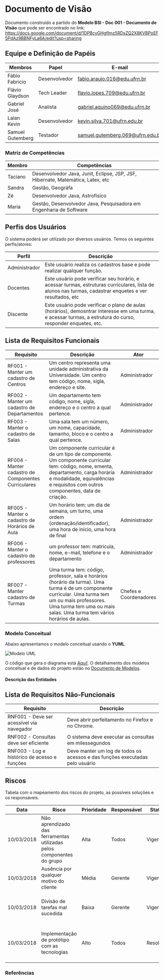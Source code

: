 # Documento de Visão

Documento construído a partido do **Modelo BSI - Doc 001 - Documento de Visão** que pode ser encontrado no
link: https://docs.google.com/document/d/1DPBcyGHgflmz5RDsZQ2X8KVBPoEF5PdAz9BBNFyLa6A/edit?usp=sharing

## Equipe e Definição de Papéis

Membros          |     Papel     |   E-mail   |
---------------- | ------------- | ---------- |
Fábio Fabricio   | Desenvolvedor | fabio.araujo.016@edu.ufrn.br
Flávio Glaydson  | Tech Leader   | flavio.lopes.709@edu.ufrn.br
Gabriel José     | Analista      | gabriel.aquino069@edu.ufrn.br
Laian Kevin      | Desenvolvedor | kevin.silva.701@ufrn.edu.br
Samuel Gutemberg | Testador      | samuel.gutemberg.069@ufrn.edu.br

### Matriz de Competências

Membro     |     Competências   |
---------  | ----------- |
Taciano    | Desenvolvedor Java, Junit, Eclipse, JSP, JSF, Hibernate, Matemática, Latex, etc |
Sandra     | Gestão, Geográfa |
Zé         | Desenvolvedor Java, Astrofísico |
Maria      | Gestão, Desenvolvedor Java, Pesquisadora em Engenharia de Software |

## Perfis dos Usuários

O sistema poderá ser utilizado por diversos usuários. Temos os seguintes perfis/atores:

Perfil                                 | Descrição   |
---------                              | ----------- |
Administrador | Este usuário realiza os cadastros base e pode realizar qualquer função.
Docentes | Este usuário pode verificar seu horário, e acessar turmas, estruturas curriculares, lista de alunos nas turmas, cadastrar enquetes e ver resultados, etc
Discente | Este usuário pode verificar o plano de aulas (horários), demosntrar interesse em uma turma, e acessar turmas, a estrutura do curso, responder enquetes, etc.

## Lista de Requisitos Funcionais

Requisito                                 | Descrição   | Ator |
---------                                 | ----------- | ---------- |
RF001 - Manter um cadastro de Centros     | Um centro representa uma unidade administrativa da Universidade. Um centro tem código, nome, sigla, endereço e site. | Administrador |
RF002 - Manter um cadastro de Departamentos | Um departamento tem código, nome, sigla, endereço e o centro a qual pertence. | Administrador |
RF003 - Manter o cadastro de Salas | Uma sala tem um número, um nome, capacidade, tamanho, bloco e o centro a qual pertence. | Administrador |
RF004 - Manter cadastro de Componentes Curriculares | Um componente curricular é de um tipo de componente. Um componente curricular tem: código, nome, ementa, departamento, carga horária e modalidade, equivalências e requisitos com outros componentes, data de criação. | Administrador |
RF005 - Manter o cadastro de Horários de Aula | Um horário tem: um dia de semana, um turno, uma ordem (ordenação/identificador), uma hora de início, uma hora de final | Administrador |
RF006 - Manter o cadastro de professores | um professor tem: matrícula, nome, e-mail, telefone e o departamento | Administrador |
RF007 - Manter cadastro de Turmas | Uma turma tem: código, professor, sala e horários (horário da turma). Uma turma é de um componente curricular. Uma turma tem um ou mais professores. Uma turma tem uma ou mais salas. Uma turma tem vários horários de aulas. | Chefes e Coordenadores |

### Modelo Conceitual

Abaixo apresentamos o modelo conceitual usando o **YUML**.

 ![Modelo UML](yuml/monitoria-modelo.png)

O código que gera o diagrama está [Aqui!](yuml/monitoria-yuml.md). O detalhamento dos modelos conceitual e de dados do projeto estão no [Documento de Modelos](doc-modelos.md).

#### Descrição das Entidades

## Lista de Requisitos Não-Funcionais

Requisito                                 | Descrição   |
---------                                 | ----------- |
RNF001 - Deve ser acessível via navegador | Deve abrir perfeitamento no Firefox e no Chrome. |
RNF002 - Consultas deve ser eficiente | O sistema deve executar as consultas em milessegundos |
RNF003 - Log e histórico de acesso e funções | Deve manter um log de todos os acessos e das funções executadas pelo usuário |

## Riscos

Tabela com o mapeamento dos riscos do projeto, as possíveis soluções e os responsáveis.

Data | Risco | Prioridade | Responsável | Status | Providência/Solução |
------ | ------ | ------ | ------ | ------ | ------ |
10/03/2018 | Não aprendizado das ferramentas utilizadas pelos componentes do grupo | Alta | Todos | Vigente | Reforçar estudos sobre as ferramentas e aulas com a integrante que conhece a ferramenta |
10/03/2018 | Ausência por qualquer motivo do cliente | Média | Gerente | Vigente | Planejar o cronograma tendo em base a agenda do cliente |
10/03/2018 | Divisão de tarefas mal sucedida | Baixa | Gerente | Vigente | Acompanhar de perto o desenvolvimento de cada membro da equipe |
10/03/2018 | Implementação de protótipo com as tecnologias | Alto | Todos | Resolvido | Encontrar tutorial com a maioria da tecnologia e implementar um caso base do sistema |

### Referências
